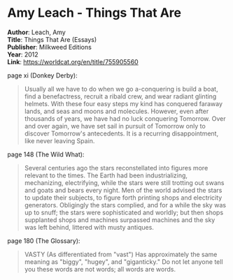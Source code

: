 # Amy Leach - Things That Are

**Author**: Leach, Amy  
**Title**: Things That Are (Essays)  
**Publisher**: Milkweed Editions  
**Year**: 2012  
**Link**: <https://worldcat.org/en/title/755905560>  

page xi (Donkey Derby):  
> Usually all we have to do when we go a-conquering is build a boat, find a benefactress, recruit a ribald crew, and wear radiant glinting helmets. With these four easy steps my kind has conquered faraway lands, and seas and moons and molecules. However, even after thousands of years, we have had no luck conquering Tomorrow. Over and over again, we have set sail in pursuit of Tomorrow only to discover Tomorrow's antecedents. It is a recurring disappointment, like never leaving Spain.  

page 148 (The Wild What):  
> Several centuries ago the stars reconstellated into figures more relevant to the times. The Earth had been industrializing, mechanizing, electrifying, while the stars were still trotting out swans and goats and bears every night. Men of the world advised the stars to update their subjects, to figure forth printing shops and electricity generators. Obligingly the stars complied, and for a while the sky was up to snuff; the stars were sophisticated and worldly; but then shops supplanted shops and machines surpassed machines and the sky was left behind, littered with musty antiques.  

page 180 (The Glossary):
> VASTY (As differentiated from "vast") Has approximately the same meaning as "biggy", "hugey", and "giganticky." Do not let anyone tell you these words are not words; all words are words.  

